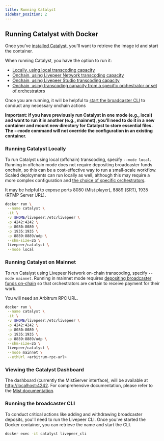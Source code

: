 ```yaml
---
title: Running Catalyst
sidebar_position: 2
---
```


## Running Catalyst with Docker

Once you've [installed Catalyst](/developers/getting-started/install), you'll want to retrieve the image id and start the container.

When running Catalyst, you have the option to run it:

- [Locally, using local transcoding capacity](#running-Catalyst-locally)
- [Onchain, using Livepeer Network transcoding capacity](#running-Catalyst-on-mainnet)
- [Onchain, using Livepeer Studio transcoding capacity](#running-Catalyst-with-livepeercom)
- [Onchain, using transcoding capacity from a specific orchestrator or set of orchestrators](/developers/how-to-guides/choose-orchestrator)

Once you are running, it will be helpful to [start the broadcaster CLI](#running-the-broadcaster-cli) to conduct any necessary onchain actions

**Important: if you have previously run Catalyst in one mode (e.g., local) and want to run it in another (e.g., mainnet), you'll need to do it in a new container and mount new directory for Catalyst to store essential files. The --mode command will not override the configuration in an existing container.**

### Running Catalyst Locally

To run Catalyst using local (offchain) transcoding, specify `--mode local`. Running in offchain mode does not require depositing broadcaster funds onchain, so this can be a cost-effective way to run a small-scale workflow. Scaled deployments can run locally as well, although this may require a more complex configuration and [the choice of specific orchestrators](/developers/how-to-guides/choose-orchestrator).

It may be helpful to expose ports 8080 (Mist player), 8889 (SRT), 1935 (RTMP Server URL).

```bash
docker run \
 --name catalyst \
 -it \
 -v $HOME/livepeer:/etc/livepeer \
 -p 4242:4242 \
 -p 8080:8080 \
 -p 1935:1935 \
 -p 8889:8889/udp \
 --shm-size=2G \
 livepeer/catalyst \
 --mode local
```

### Running Catalyst on Mainnet

To run Catalyst using Livepeer Network on-chain transcoding, specify `--mode mainnet`. Running in mainnet mode requires [depositing broadcaster funds on-chain](/developers/getting-started/deposit-broadcasting-funds.md) so that orchestrators are certain to receive payment for their work.

You will need an Arbitrum RPC URL.

```bash
docker run \
 --name catalyst \
 -it \
 -v $HOME/livepeer:/etc/livepeer \
 -p 4242:4242 \
 -p 8080:8080 \
 -p 1935:1935 \
 -p 8889:8889/udp \
 --shm-size=2G \
 livepeer/catalyst \
 --mode mainnet \
 --ethUrl <arbitrum-rpc-url>
```

### Viewing the Catalyst Dashboard

The dashboard (currently the MistServer interface), will be available at [http://localhost:4242](http://localhost:4242). For comprehensive documentation, please refer to the [Mist documentation](https://mistserver.org/documentation).

### Running the broadcaster CLI

To conduct critical actions like adding and withdrawing broadcaster deposits, you'll need to run the Livepeer CLI. Once you've started the Docker container, you can retrieve the name and start the CLI.

```bash
docker exec -it catalyst livepeer_cli
```
